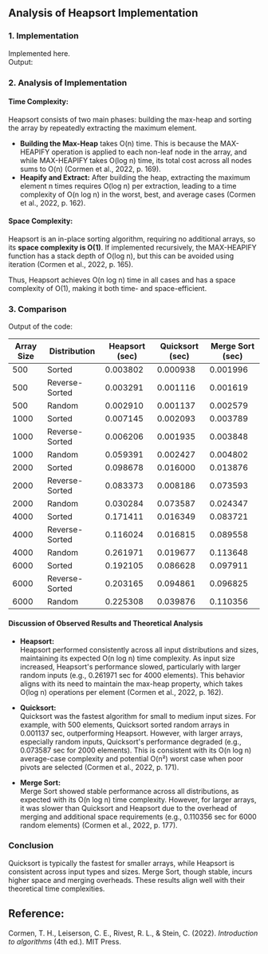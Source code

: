 ## Analysis of Heapsort Implementation

### 1. Implementation
Implemented here.  
Output:

### 2. Analysis of Implementation

#### Time Complexity:
Heapsort consists of two main phases: building the max-heap and sorting the array by repeatedly extracting the maximum element.

- **Building the Max-Heap** takes O(n) time. This is because the MAX-HEAPIFY operation is applied to each non-leaf node in the array, and while MAX-HEAPIFY takes O(log n) time, its total cost across all nodes sums to O(n) (Cormen et al., 2022, p. 169).
- **Heapify and Extract:** After building the heap, extracting the maximum element n times requires O(log n) per extraction, leading to a time complexity of O(n log n) in the worst, best, and average cases (Cormen et al., 2022, p. 162).

#### Space Complexity:
Heapsort is an in-place sorting algorithm, requiring no additional arrays, so its **space complexity is O(1)**. If implemented recursively, the MAX-HEAPIFY function has a stack depth of O(log n), but this can be avoided using iteration (Cormen et al., 2022, p. 165).

Thus, Heapsort achieves O(n log n) time in all cases and has a space complexity of O(1), making it both time- and space-efficient.

### 3. Comparison
Output of the code:

| Array Size | Distribution    | Heapsort (sec) | Quicksort (sec) | Merge Sort (sec) |
|------------|-----------------|----------------|-----------------|------------------|
| 500        | Sorted          | 0.003802       | 0.000938        | 0.001996         |
| 500        | Reverse-Sorted  | 0.003291       | 0.001116        | 0.001619         |
| 500        | Random          | 0.002910       | 0.001137        | 0.002579         |
| 1000       | Sorted          | 0.007145       | 0.002093        | 0.003789         |
| 1000       | Reverse-Sorted  | 0.006206       | 0.001935        | 0.003848         |
| 1000       | Random          | 0.059391       | 0.002427        | 0.004802         |
| 2000       | Sorted          | 0.098678       | 0.016000        | 0.013876         |
| 2000       | Reverse-Sorted  | 0.083373       | 0.008186        | 0.073593         |
| 2000       | Random          | 0.030284       | 0.073587        | 0.024347         |
| 4000       | Sorted          | 0.171411       | 0.016349        | 0.083721         |
| 4000       | Reverse-Sorted  | 0.116024       | 0.016815        | 0.089558         |
| 4000       | Random          | 0.261971       | 0.019677        | 0.113648         |
| 6000       | Sorted          | 0.192105       | 0.086628        | 0.097911         |
| 6000       | Reverse-Sorted  | 0.203165       | 0.094861        | 0.096825         |
| 6000       | Random          | 0.225308       | 0.039876        | 0.110356         |

#### Discussion of Observed Results and Theoretical Analysis

- **Heapsort:**  
Heapsort performed consistently across all input distributions and sizes, maintaining its expected O(n log n) time complexity. As input size increased, Heapsort's performance slowed, particularly with larger random inputs (e.g., 0.261971 sec for 4000 elements). This behavior aligns with its need to maintain the max-heap property, which takes O(log n) operations per element (Cormen et al., 2022, p. 162).

- **Quicksort:**  
Quicksort was the fastest algorithm for small to medium input sizes. For example, with 500 elements, Quicksort sorted random arrays in 0.001137 sec, outperforming Heapsort. However, with larger arrays, especially random inputs, Quicksort's performance degraded (e.g., 0.073587 sec for 2000 elements). This is consistent with its O(n log n) average-case complexity and potential O(n²) worst case when poor pivots are selected (Cormen et al., 2022, p. 171).

- **Merge Sort:**  
Merge Sort showed stable performance across all distributions, as expected with its O(n log n) time complexity. However, for larger arrays, it was slower than Quicksort and Heapsort due to the overhead of merging and additional space requirements (e.g., 0.110356 sec for 6000 random elements) (Cormen et al., 2022, p. 177).

### Conclusion
Quicksort is typically the fastest for smaller arrays, while Heapsort is consistent across input types and sizes. Merge Sort, though stable, incurs higher space and merging overheads. These results align well with their theoretical time complexities.

## Reference:
Cormen, T. H., Leiserson, C. E., Rivest, R. L., & Stein, C. (2022). *Introduction to algorithms* (4th ed.). MIT Press.
